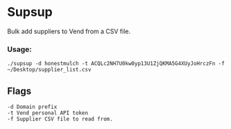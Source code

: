 # Supsup

Bulk add suppliers to Vend from a CSV file.

### Usage:
```
./supsup -d honestmulch -t ACQLc2NH7U0kw0yp13U1ZjQKMA5G4XUyJoHrczFn -f ~/Desktop/supplier_list.csv
```

## Flags
```
-d Domain prefix
-t Vend personal API token
-f Supplier CSV file to read from.
```

